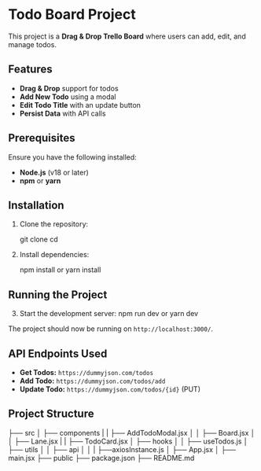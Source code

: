 # Todo Board Project

This project is a **Drag & Drop Trello Board** where users can add, edit, and manage todos.

## Features
- **Drag & Drop** support for todos
- **Add New Todo** using a modal
- **Edit Todo Title** with an update button
- **Persist Data** with API calls

## Prerequisites
Ensure you have the following installed:
- **Node.js** (v18 or later)
- **npm** or **yarn**

## Installation

1. Clone the repository:

   git clone <repo-url>
   cd <project-directory>

2. Install dependencies:

   npm install
   or
   yarn install


## Running the Project

3. Start the development server:
   npm run dev
   or
   yarn dev


The project should now be running on `http://localhost:3000/`.

## API Endpoints Used

- **Get Todos:** `https://dummyjson.com/todos`
- **Add Todo:** `https://dummyjson.com/todos/add`
- **Update Todo:** `https://dummyjson.com/todos/{id}` (PUT)

## Project Structure
├── src
│   ├── components
|   |   ├── AddTodoModal.jsx
│   │   ├── Board.jsx
│   │   ├── Lane.jsx
|   |   ├── TodoCard.jsx
│   ├── hooks
│   │   ├── useTodos.js
│   ├── utils
│   │   ├── api
│   │   |    ├──axiosInstance.js
│   ├── App.jsx
│   ├── main.jsx
├── public
├── package.json
├── README.md





